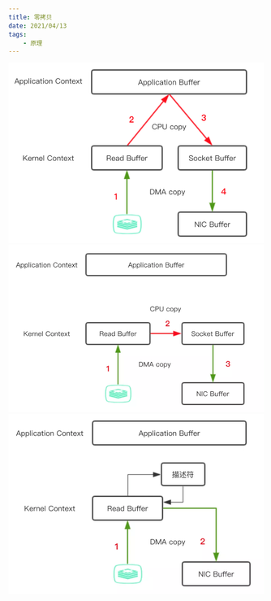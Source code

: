 ```yaml
---
title: 零拷贝
date: 2021/04/13
tags: 
    - 原理
---
```

![](https://raw.githubusercontent.com/snmlm/resources/master/picture/20210414.png)
![](https://raw.githubusercontent.com/snmlm/resources/master/picture/20210414_2.webp)
![](https://raw.githubusercontent.com/snmlm/resources/master/picture/20210414_3.webp)